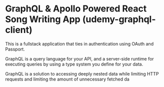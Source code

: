# GraphQL & Apollo Powered React Song Writing App (udemy-graphql-client)

This is a fullstack application that ties in authentication using OAuth and Passport.

GraphQL is a query language for your API, and a server-side runtime for executing queries by using a type system you define for your data.

GraphQL is a solution to accessing deeply nested data while limiting HTTP requests and limiting the amount of unnecessary fetched da
